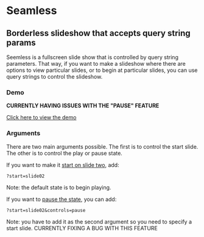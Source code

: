 # Seamless
## Borderless slideshow that accepts query string params

Seemless is a fullscreen slide show that is controlled by query string parameters. That way, if you want to make a slideshow where there are options to view particular slides, or to begin at particular slides, you can use query strings to control the slideshow.  

### Demo

**CURRENTLY HAVING ISSUES WITH THE "PAUSE" FEATURE**

[Click here to view the demo](http://istitch.net/seamless-bg/demo-delux.html)

### Arguments

There are two main arguments possible. The first is to control the start slide. The other is to control the play or pause state. 

If you want to make it [start on slide two](http://istitch.net/seamless-bg/demo-delux.html?start=slide02), add:

    ?start=slide02

Note: the default state is to begin playing.

If you want to [pause the state](http://istitch.net/seamless-bg/demo-delux.html?start=slide02&controls=pause), you can add:

    ?start=slide02&controls=pause

Note: you have to add it as the second argument so you need to specify a start slide.
CURRENTLY FIXING A BUG WITH THIS FEATURE
